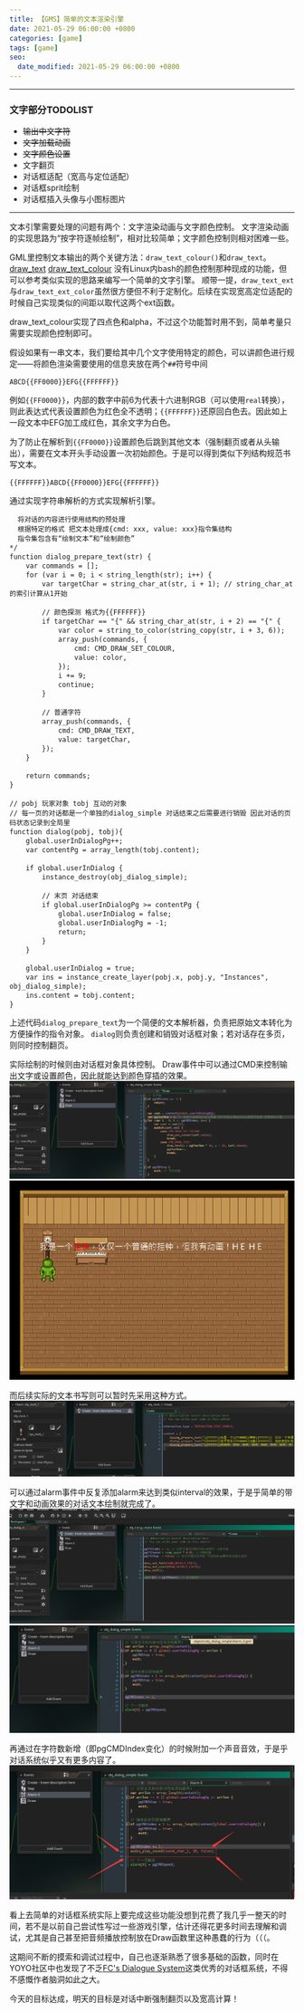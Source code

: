 ```yaml
---
title: 【GMS】简单的文本渲染引擎
date: 2021-05-29 06:00:00 +0800
categories: [game]
tags: [game]
seo:
  date_modified: 2021-05-29 06:00:00 +0800
---
```


------------

### 文字部分TODOLIST ###

- ~~输出中文字符~~
- ~~文字加载动画~~
- ~~文字颜色设置~~
- 文字翻页
- 对话框适配（宽高与定位适配）
- 对话框sprit绘制
- 对话框插入头像与小图标图片

------------

文本引擎需要处理的问题有两个：文字渲染动画与文字颜色控制。
文字渲染动画的实现思路为“按字符逐帧绘制”，相对比较简单；文字颜色控制则相对困难一些。

GML里控制文本输出的两个关键方法：`draw_text_colour()`和`draw_text`。
[draw_text](https://manual.yoyogames.com/#t=GameMaker_Language%2FGML_Reference%2FDrawing%2FText%2Fdraw_text.htm&rhsearch=draw_text)
[draw_text_colour](https://manual.yoyogames.com/#t=GameMaker_Language%2FGML_Reference%2FDrawing%2FText%2Fdraw_text_colour.htm&rhsearch=draw_text)
没有Linux内bash的颜色控制那种现成的功能，但可以参考类似实现的思路来编写一个简单的文字引擎。
顺带一提，`draw_text_ext`与`draw_text_ext_color`虽然很方便但不利于定制化。后续在实现宽高定位适配的时候自己实现类似的间距以取代这两个ext函数。

draw_text_colour实现了四点色和alpha，不过这个功能暂时用不到，简单考量只需要实现颜色控制即可。

假设如果有一串文本，我们要给其中几个文字使用特定的颜色，可以讲颜色进行规定——将颜色渲染需要使用的信息夹放在两个`##`符号中间

```
ABCD{{FF0000}}EFG{{FFFFFF}}
```

例如`{{FF0000}}`，内部的数字中前6为代表十六进制RGB（可以使用`real`转换），则此表达式代表设置颜色为红色全不透明；`{{FFFFFF}}`还原回白色去。因此如上一段文本中EFG加工成红色，其余文字为白色。

为了防止在解析到`{{FF0000}}`设置颜色后跳到其他文本（强制翻页或者从头输出），需要在文本开头手动设置一次初始颜色。于是可以得到类似下列结构规范书写文本。

```
{{FFFFFF}}ABCD{{FF0000}}EFG{{FFFFFF}}
```


通过实现字符串解析的方式实现解析引擎。

```
  将对话的内容进行使用结构的预处理
  根据特定的格式 把文本处理成{cmd: xxx, value: xxx}指令集结构
  指令集包含有“绘制文本”和“绘制颜色”
*/ 
function dialog_prepare_text(str) {
    var commands = [];
    for (var i = 0; i < string_length(str); i++) {
        var targetChar = string_char_at(str, i + 1); // string_char_at的索引计算从1开始
    
        // 颜色探测 格式为{{FFFFFF}}
        if targetChar == "{" && string_char_at(str, i + 2) == "{" {
            var color = string_to_color(string_copy(str, i + 3, 6));
            array_push(commands, {
                cmd: CMD_DRAW_SET_COLOUR,
                value: color,
            });
            i += 9;
            continue;
        }
        
        // 普通字符
        array_push(commands, {
            cmd: CMD_DRAW_TEXT,
            value: targetChar,
        });
    }
    
    return commands;
}

// pobj 玩家对象 tobj 互动的对象
// 每一页的对话都是一个单独的dialog_simple 对话结束之后需要进行销毁 因此对话的页码状态记录到全局里
function dialog(pobj, tobj){
    global.userInDialogPg++;
    var contentPg = array_length(tobj.content);

    if global.userInDialog {
        instance_destroy(obj_dialog_simple);

        // 末页 对话结束
        if global.userInDialogPg >= contentPg {         
            global.userInDialog = false;
            global.userInDialogPg = -1;
            return;
        }
    }

    global.userInDialog = true;
    var ins = instance_create_layer(pobj.x, pobj.y, "Instances", obj_dialog_simple);
    ins.content = tobj.content;
}
```

上述代码`dialog_prepare_text`为一个简便的文本解析器，负责把原始文本转化为方便操作的指令对象。
`dialog`则负责创建和销毁对话框对象；若对话存在多页，则同时控制翻页。

实际绘制的时候则由对话框对象具体控制。
Draw事件中可以通过CMD来控制输出文字或设置颜色，因此就能达到颜色穿插的效果。
![2021052902](/assets/img/post/2021052902.png)
![2021052903](/assets/img/post/2021052903.png)

而后续实际的文本书写则可以暂时先采用这种方式。
![2021052901](/assets/img/post/2021052901.png)

可以通过alarm事件中反复添加alarm来达到类似interval的效果，于是乎简单的带文字和动画效果的对话文本绘制就完成了。
![2021052904](/assets/img/post/2021052904.png)
![2021052905](/assets/img/post/2021052905.png)

再通过在字符数新增（即pgCMDIndex变化）的时候附加一个声音音效，于是乎对话系统似乎又有更多内容了。
![2021052906](/assets/img/post/2021052906.png)

看上去简单的对话框系统实际上要完成这些功能没想到花费了我几乎一整天的时间，若不是以前自己尝试性写过一些游戏引擎，估计还得花更多时间去理解和调试，尤其是自己甚至把音频播放控制放在Draw函数里这种愚蠢的行为（（（。

这期间不断的摸索和调试过程中，自己也逐渐熟悉了很多基础的函数，同时在YOYO社区中也发现了不乏[FC's Dialogue System](https://marketplace.yoyogames.com/assets/6076/fc-s-dialogue-system)这类优秀的对话框系统，不得不感慨作者脑洞如此之大。

今天的目标达成，明天的目标是对话中断强制翻页以及宽高计算！